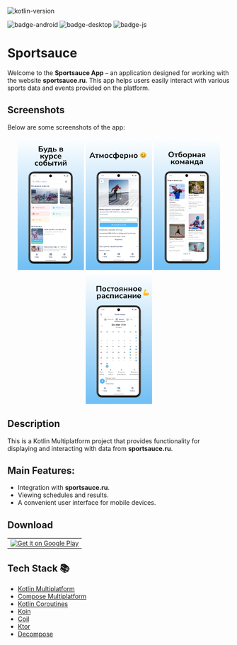 ![kotlin-version](https://img.shields.io/badge/kotlin-2.1.0-blue?logo=kotlin)

![badge-android](http://img.shields.io/badge/platform-android-6EDB8D.svg?style=flat)
![badge-desktop](http://img.shields.io/badge/platform-desktop-DB413D.svg?style=flat)
![badge-js](http://img.shields.io/badge/platform-web-FDD835.svg?style=flat)
# Sportsauce

Welcome to the **Sportsauce App** – an application designed for working with the website **sportsauce.ru**. This app helps users easily interact with various sports data and events provided on the platform.

## Screenshots

Below are some screenshots of the app:

<p align="center">
    <img src=".github/images/screenshot_1.jpg" width="150" height="300">
    <img src=".github/images/screenshot_2.jpg" width="150" height="300">
    <img src=".github/images/screenshot_3.jpg" width="150" height="300">
    <img src=".github/images/screenshot_4.jpg" width="150" height="300">
</p>

## Description

This is a Kotlin Multiplatform project that provides functionality for displaying and interacting with data from **sportsauce.ru**.

## Main Features:
- Integration with **sportsauce.ru**.
- Viewing schedules and results.
- A convenient user interface for mobile devices.

## Download
<table style="width:100%">
  <tr>
    <td><a href='https://play.google.com/store/apps/details?id=com.markettwits.sportsouce'><img alt='Get it on Google Play' src='https://play.google.com/intl/en_us/badges/images/generic/en_badge_web_generic.png' width=240/></a>
  </tr>
</table>

## Tech Stack 📚
- [Kotlin Multiplatform](https://kotlinlang.org/lp/multiplatform/)
- [Compose Multiplatform](https://www.jetbrains.com/lp/compose-multiplatform/)
- [Kotlin Coroutines](https://github.com/Kotlin/kotlinx.coroutines)
- [Koin](https://insert-koin.io/)
- [Coil](https://coil-kt.github.io/coil/)
- [Ktor](https://ktor.io/)
- [Decompose](https://github.com/arkivanov/Decompose)